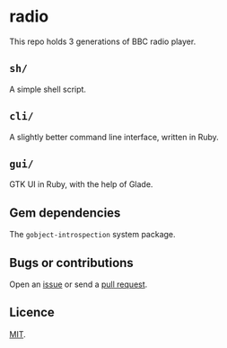 # radio

This repo holds 3 generations of BBC radio player.

## `sh/`

A simple shell script.

## `cli/`

A slightly better command line interface, written in Ruby.

## `gui/`

GTK UI in Ruby, with the help of Glade.

## Gem dependencies

The `gobject-introspection` system package.

## Bugs or contributions

Open an [issue](http://github.com/crdx/radio/issues) or send a [pull request](http://github.com/crdx/radio/pulls).

## Licence

[MIT](LICENCE.md).
